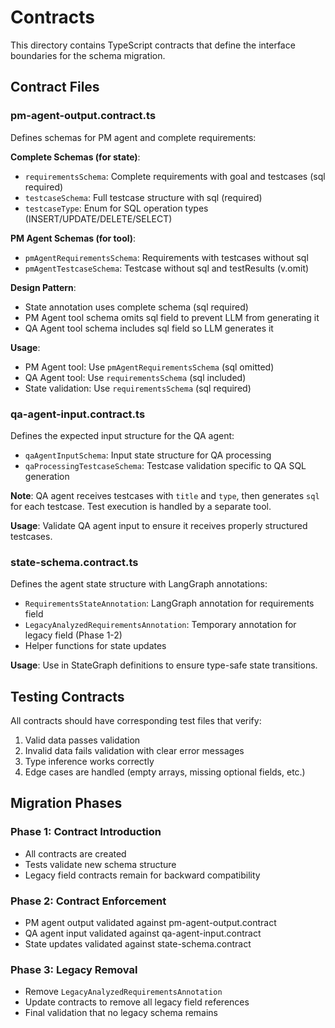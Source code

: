 # Contracts

This directory contains TypeScript contracts that define the interface boundaries for the schema migration.

## Contract Files

### pm-agent-output.contract.ts
Defines schemas for PM agent and complete requirements:

**Complete Schemas (for state)**:
- `requirementsSchema`: Complete requirements with goal and testcases (sql required)
- `testcaseSchema`: Full testcase structure with sql (required)
- `testcaseType`: Enum for SQL operation types (INSERT/UPDATE/DELETE/SELECT)

**PM Agent Schemas (for tool)**:
- `pmAgentRequirementsSchema`: Requirements with testcases without sql
- `pmAgentTestcaseSchema`: Testcase without sql and testResults (v.omit)

**Design Pattern**:
- State annotation uses complete schema (sql required)
- PM Agent tool schema omits sql field to prevent LLM from generating it
- QA Agent tool schema includes sql field so LLM generates it

**Usage**:
- PM Agent tool: Use `pmAgentRequirementsSchema` (sql omitted)
- QA Agent tool: Use `requirementsSchema` (sql included)
- State validation: Use `requirementsSchema` (sql required)

### qa-agent-input.contract.ts
Defines the expected input structure for the QA agent:
- `qaAgentInputSchema`: Input state structure for QA processing
- `qaProcessingTestcaseSchema`: Testcase validation specific to QA SQL generation

**Note**: QA agent receives testcases with `title` and `type`, then generates `sql` for each testcase. Test execution is handled by a separate tool.

**Usage**: Validate QA agent input to ensure it receives properly structured testcases.

### state-schema.contract.ts
Defines the agent state structure with LangGraph annotations:
- `RequirementsStateAnnotation`: LangGraph annotation for requirements field
- `LegacyAnalyzedRequirementsAnnotation`: Temporary annotation for legacy field (Phase 1-2)
- Helper functions for state updates

**Usage**: Use in StateGraph definitions to ensure type-safe state transitions.

## Testing Contracts

All contracts should have corresponding test files that verify:
1. Valid data passes validation
2. Invalid data fails validation with clear error messages
3. Type inference works correctly
4. Edge cases are handled (empty arrays, missing optional fields, etc.)

## Migration Phases

### Phase 1: Contract Introduction
- All contracts are created
- Tests validate new schema structure
- Legacy field contracts remain for backward compatibility

### Phase 2: Contract Enforcement
- PM agent output validated against pm-agent-output.contract
- QA agent input validated against qa-agent-input.contract
- State updates validated against state-schema.contract

### Phase 3: Legacy Removal
- Remove `LegacyAnalyzedRequirementsAnnotation`
- Update contracts to remove all legacy field references
- Final validation that no legacy schema remains
